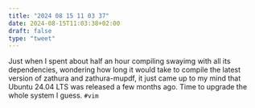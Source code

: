 ```yaml
---
title: "2024 08 15 11 03 37"
date: 2024-08-15T11:03:38+02:00
draft: false
type: "tweet"
---
```

Just when I spent about half an hour compiling swayimg with all its dependencies, wondering how long it would take to compile the latest version of zathura and zathura-mupdf, it just came up to my mind that Ubuntu 24.04 LTS was released a few months ago. Time to upgrade the whole system I guess. `#vim`
